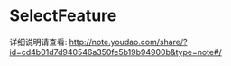 # SelectFeature
详细说明请查看: http://note.youdao.com/share/?id=cd4b01d7d940546a350fe5b19b94900b&type=note#/
